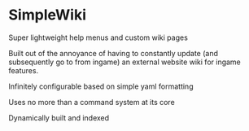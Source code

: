 # SimpleWiki
Super lightweight help menus and custom wiki pages

Built out of the annoyance of having to constantly update (and subsequently go to from ingame) an external website wiki for ingame features.

Infinitely configurable based on simple yaml formatting

Uses no more than a command system at its core

Dynamically built and indexed
